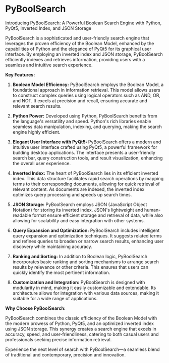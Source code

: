 
# PyBoolSearch

Introducing PyBoolSearch: A Powerful Boolean Search Engine with Python, PyQt5, Inverted Index, and JSON Storage

PyBoolSearch is a sophisticated and user-friendly search engine that leverages the proven efficiency of the Boolean Model, enhanced by the capabilities of Python and the elegance of PyQt5 for its graphical user interface. By employing an inverted index and JSON storage, PyBoolSearch efficiently indexes and retrieves information, providing users with a seamless and intuitive search experience.

**Key Features:**

1. **Boolean Model Efficiency:** PyBoolSearch employs the Boolean Model, a foundational approach in information retrieval. This model allows users to construct complex queries using logical operators such as AND, OR, and NOT. It excels at precision and recall, ensuring accurate and relevant search results.

2. **Python Power:** Developed using Python, PyBoolSearch benefits from the language's versatility and speed. Python's rich libraries enable seamless data manipulation, indexing, and querying, making the search engine highly efficient.

3. **Elegant User Interface with PyQt5:** PyBoolSearch offers a modern and intuitive user interface crafted using PyQt5, a powerful framework for building desktop applications. The interface presents a user-friendly search bar, query construction tools, and result visualization, enhancing the overall user experience.

4. **Inverted Index:** The heart of PyBoolSearch lies in its efficient inverted index. This data structure facilitates rapid search operations by mapping terms to their corresponding documents, allowing for quick retrieval of relevant content. As documents are indexed, the inverted index optimizes query processing and speeds up search times.

5. **JSON Storage:** PyBoolSearch employs JSON (JavaScript Object Notation) for storing its inverted index. JSON's lightweight and human-readable format ensure efficient storage and retrieval of data, while also allowing for scalability and easy integration with other systems.

6. **Query Expansion and Optimization:** PyBoolSearch includes intelligent query expansion and optimization techniques. It suggests related terms and refines queries to broaden or narrow search results, enhancing user discovery while maintaining accuracy.

7. **Ranking and Sorting:** In addition to Boolean logic, PyBoolSearch incorporates basic ranking and sorting mechanisms to arrange search results by relevance or other criteria. This ensures that users can quickly identify the most pertinent information.

8. **Customization and Integration:** PyBoolSearch is designed with modularity in mind, making it easily customizable and extendable. Its architecture allows for integration with various data sources, making it suitable for a wide range of applications.

**Why Choose PyBoolSearch:**

PyBoolSearch combines the classic efficiency of the Boolean Model with the modern prowess of Python, PyQt5, and an optimized inverted index using JSON storage. This synergy creates a search engine that excels in accuracy, speed, and user-friendliness, catering to both casual users and professionals seeking precise information retrieval.

Experience the next level of search with PyBoolSearch—a seamless blend of traditional and contemporary, precision and innovation.
